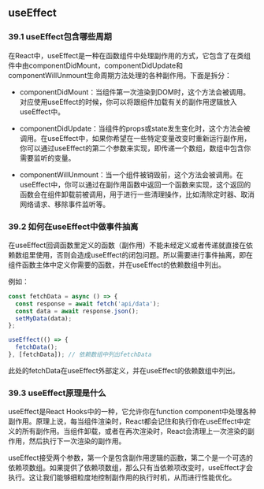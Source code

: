 ## useEffect 

### 39.1 useEffect包含哪些周期

在React中，useEffect是一种在函数组件中处理副作用的方式，它包含了在类组件中由componentDidMount，componentDidUpdate和componentWillUnmount生命周期方法处理的各种副作用。下面是拆分：

- componentDidMount：当组件第一次渲染到DOM时，这个方法会被调用。对应使用useEffect的时候，你可以将跟组件加载有关的副作用逻辑放入useEffect中。

- componentDidUpdate：当组件的props或state发生变化时，这个方法会被调用。在useEffect中，如果你希望在一些特定变量改变时重新运行副作用，你可以通过useEffect的第二个参数来实现，即传递一个数组，数组中包含你需要监听的变量。

- componentWillUnmount：当一个组件被销毁前，这个方法会被调用。在useEffect中，你可以通过在副作用函数中返回一个函数来实现，这个返回的函数会在组件卸载前被调用，用于进行一些清理操作，比如清除定时器、取消网络请求、移除事件监听等。

### 39.2 如何在useEffect中做事件抽离

在useEffect回调函数里定义的函数（副作用）不能未经定义或者传递就直接在依赖数组里使用，否则会造成useEffect的闭包问题。所以需要进行事件抽离，即在组件函数主体中定义你需要的函数，并在useEffect的依赖数组中列出。

例如：

```jsx
const fetchData = async () => {
  const response = await fetch('api/data');
  const data = await response.json();
  setMyData(data);
};

useEffect(() => {
  fetchData();
}, [fetchData]); // 依赖数组中列出fetchData
```

此处的fetchData在useEffect外部定义，并在useEffect的依赖数组中列出。

### 39.3 useEffect原理是什么

useEffect是React Hooks中的一种，它允许你在function component中处理各种副作用。原理上说，每当组件渲染时，React都会记住和执行你在useEffect中定义的所有副作用。当组件卸载，或者在再次渲染时，React会清理上一次渲染的副作用，然后执行下一次渲染的副作用。

useEffect接受两个参数，第一个是包含副作用逻辑的函数，第二个是一个可选的依赖项数组。如果提供了依赖项数组，那么只有当依赖项改变时，useEffect才会执行。这让我们能够细粒度地控制副作用的执行时机，从而进行性能优化。